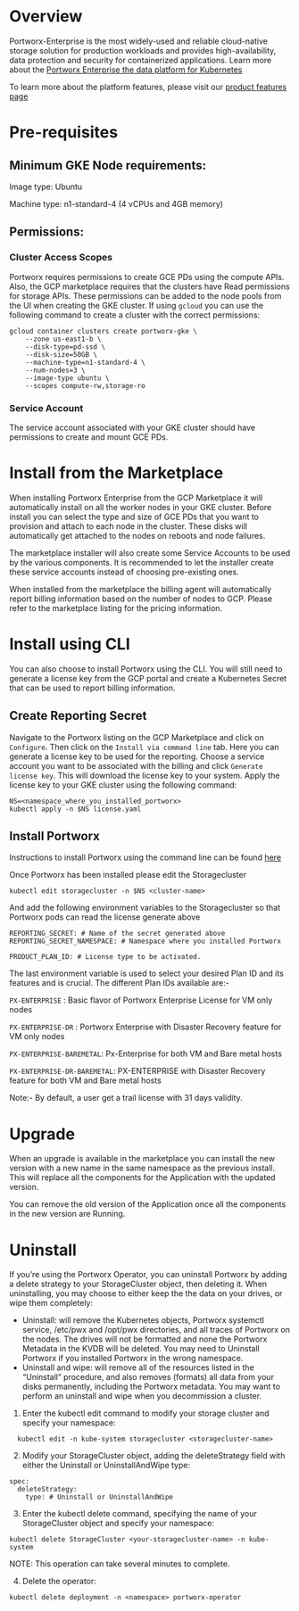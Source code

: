 # Overview

Portworx-Enterprise is the most widely-used and reliable cloud-native storage
solution for production workloads and provides high-availability, data
protection and security for containerized applications.
Learn more about the [Portworx Enterprise the data platform for
Kubernetes](https://portworx.com/products/portworx-enterprise/)

To learn more about the platform features, please visit our
[product features page](https://portworx.com/products/portworx-enterprise/features/)

# Pre-requisites

## Minimum GKE Node requirements:
Image type: Ubuntu

Machine type: n1-standard-4 (4 vCPUs and 4GB memory)

## Permissions:

### Cluster Access Scopes
Portworx requires permissions to create GCE PDs using the compute APIs. Also, the
GCP marketplace requires that the clusters have Read permissions for storage
APIs. These permissions can be added to the node pools from the UI when creating
the GKE cluster. If using `gcloud` you can use the following command to create a
cluster with the correct permissions:

```
gcloud container clusters create portworx-gke \
    --zone us-east1-b \
    --disk-type=pd-ssd \
    --disk-size=50GB \
    --machine-type=n1-standard-4 \
    --num-nodes=3 \
    --image-type ubuntu \
    --scopes compute-rw,storage-ro 
```

### Service Account
The service account associated with your GKE cluster should have permissions to create
and mount GCE PDs.

# Install from the Marketplace
When installing Portworx Enterprise from the GCP Marketplace it will automatically
install on all the worker nodes in your GKE cluster. Before install you can select
the type and size of GCE PDs that you want to provision and attach to each node in
the cluster. These disks will automatically get attached to the nodes on reboots
and node failures.

The marketplace installer will also create some Service Accounts to be used by
the various components. It is recommended to let the installer create these
service accounts instead of choosing pre-existing ones.

When installed from the marketplace the billing agent will automatically report
billing information based on the number of nodes to GCP. Please refer to the
marketplace listing for the pricing information.

# Install using CLI
You can also choose to install Portworx using the CLI. You will still need to
generate a license key from the GCP portal and create a Kubernetes Secret that
can be used to report billing information.

## Create Reporting Secret
Navigate to the Portworx listing on the GCP Marketplace and click on
`Configure`. Then click on the `Install via command line` tab. Here you can
generate a license key to be used for the reporting.
Choose a service account you want to be associated with the billing and
click `Generate license key`. This will download the license key to your system.
Apply the license key to your GKE cluster using the following command:
```
NS=<namespace_where_you_installed_portworx>
kubectl apply -n $NS license.yaml
```

## Install Portworx
Instructions to install Portworx using the command line can be found
[here](https://docs.portworx.com/install-portworx/kubernetes/gcp/gke-operator/)

Once Portworx has been installed please edit the Storagecluster
```
kubectl edit storagecluster -n $NS <cluster-name>
```

And add the following environment variables to the Storagecluster so that
Portworx pods can read the license generate above
```
REPORTING_SECRET: # Name of the secret generated above
REPORTING_SECRET_NAMESPACE: # Namespace where you installed Portworx

PRODUCT_PLAN_ID: # License type to be activated.
```
The last environment variable is used to select your desired Plan ID and its features and is crucial. The different Plan IDs available are:-

```PX-ENTERPRISE``` : Basic flavor of Portworx Enterprise License for VM only nodes

```PX-ENTERPRISE-DR``` : Portworx Enterprise with Disaster Recovery feature for VM only nodes

```PX-ENTERPRISE-BAREMETAL```: Px-Enterprise for both VM and Bare metal hosts

```PX-ENTERPRISE-DR-BAREMETAL```: PX-ENTERPRISE with Disaster Recovery feature for both VM and Bare metal hosts

Note:- By default, a user get a trail license with 31 days validity. 
# Upgrade

When an upgrade is available in the marketplace you can install the new version with a new name in the same namespace as the
previous install. This will replace all the components for the Application with the updated version.

You can remove the old version of the Application once all the components in the new version are Running.

# Uninstall
If you’re using the Portworx Operator, you can uninstall Portworx by adding a delete strategy to your StorageCluster object, then deleting it. When uninstalling, you may choose to either keep the the data on your drives, or wipe them completely:

- Uninstall: will remove the Kubernetes objects, Portworx systemctl service, /etc/pwx and /opt/pwx directories, and all traces of Portworx on the nodes. The drives will not be formatted and none the Portworx Metadata in the KVDB will be deleted. You may need to Uninstall Portworx if you installed Portworx in the wrong namespace.
- Uninstall and wipe: will remove all of the resources listed in the “Uninstall” procedure, and also removes (formats) all data from your disks permanently, including the Portworx metadata. You may want to perform an uninstall and wipe when you decommission a cluster.

1. Enter the kubectl edit command to modify your storage cluster and specify your namespace:
```
  kubectl edit -n kube-system storagecluster <storagecluster-name>
```
2. Modify your StorageCluster object, adding the deleteStrategy field with either the Uninstall or UninstallAndWipe type:
```
spec:       
  deleteStrategy:
    type: # Uninstall or UninstallAndWipe
```

3. Enter the kubectl delete command, specifying the name of your StorageCluster object and specify your namespace:

```
kubectl delete StorageCluster <your-storagecluster-name> -n kube-system
```
NOTE: This operation can take several minutes to complete.

4. Delete the operator:
```
kubectl delete deployment -n <namespace> portworx-operator
```
